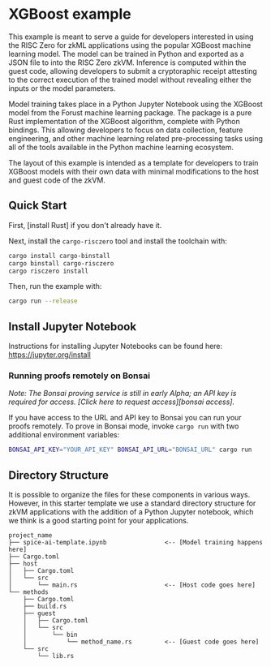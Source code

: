 # XGBoost example

This example is meant to serve a guide for developers interested in using the RISC Zero for zkML applications using the popular XGBoost machine learning model. The model can be trained in Python and exported as a JSON file to into the RISC Zero zkVM.  Inference is computed within the guest code, allowing developers to submit a cryptoraphic receipt attesting to the correct execution of the trained model without revealing either the inputs or the model parameters. 

Model training takes place in a Python Jupyter Notebook using the XGBoost model from the Forust machine learning package.  The package is a pure Rust implementation of the XGBoost algorithm, complete with Python bindings.  This allowing developers to focus on data collection, feature engineering, and other machine learning related pre-processing tasks using all of the tools available in the Python machine learning ecosystem.  

The layout of this example is intended as a template for developers to train XGBoost models with their own data with minimal modifications to the host and guest code of the zkVM.

## Quick Start

First, [install Rust] if you don't already have it.

Next, install the `cargo-risczero` tool and install the toolchain with:
```bash
cargo install cargo-binstall
cargo binstall cargo-risczero
cargo risczero install
```

Then, run the example with:
```bash
cargo run --release
```
## Install Jupyter Notebook

Instructions for installing Jupyter Notebooks can be found here:  https://jupyter.org/install

### Running proofs remotely on Bonsai

_Note: The Bonsai proving service is still in early Alpha; an API key is
required for access. [Click here to request access][bonsai access]._

If you have access to the URL and API key to Bonsai you can run your proofs
remotely. To prove in Bonsai mode, invoke `cargo run` with two additional
environment variables:

```bash
BONSAI_API_KEY="YOUR_API_KEY" BONSAI_API_URL="BONSAI_URL" cargo run
```

## Directory Structure

It is possible to organize the files for these components in various ways.
However, in this starter template we use a standard directory structure for zkVM
applications with the addition of a Python Jupyter notebook, which we think is a 
good starting point for your applications.

```text
project_name
├── spice-ai-template.ipynb                <-- [Model training happens here]
├── Cargo.toml
├── host
│   ├── Cargo.toml
│   └── src
│       └── main.rs                        <-- [Host code goes here]
└── methods
    ├── Cargo.toml
    ├── build.rs
    ├── guest
    │   ├── Cargo.toml
    │   └── src
    │       └── bin
    │           └── method_name.rs         <-- [Guest code goes here]
    └── src
        └── lib.rs
```
